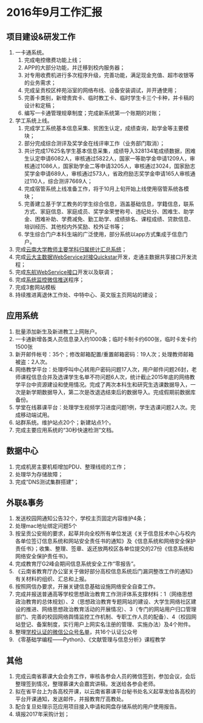 # 2016年9月工作汇报

## 项目建设&研发工作


1. 一卡通系统。
	1. 完成电控缴费功能上线；
	2. APP的大部分功能，并迁移到校内服务器；
	3. 对专用收费机进行多次程序升级，完善功能，满足现金充值、超市收银等的业务需求；
	4. 完成呈贡校区梓苑浴室的网络布线、设备安装调试，并开通使用；
	5. 完善卡类别，新增贵宾卡、临时教工卡、临时学生卡三个卡种，并卡稿的设计和定稿；
	6. 编写一卡通管理规章制度；完成新系统第一个账期的对账；
2. 学工系统上线。
	1. 完成学工系统基本信息采集、贫困生认定，成绩查询，助学金等主要模块；
	2. 部分完成综合测评及奖学金在线评审工作（业务部门取消）；
	3. 共计完成17625名学生基本信息采集，成绩导入328134笔成绩数据，困难生认定申请6082人，审核通过5822人，国家一等助学金申请1209人，审核通过1086人，国家助学金二等申请3205人，审核通过3024，国家励志奖学金申请689人，审核通过573人，省政府励志奖学金申请165人审核通过110人，综合测评7669人；
	4. 完成宿管系统上线准备工作，将于10月上旬开始上线使用宿管系统各模块；
	5. 完善建立基于学工教务的学生综合信息，涵盖基础信息，学籍信息，联系方式、家庭信息、家庭成员、奖学金荣誉称号、违纪处分、困难生、助学金、困难补助、学费减免、勤工助学、成绩排名、课程成绩、贷款信息、培训经历、其他校内外奖励、校外证书等；
	6. 学生综合门户本科生端的广泛使用，部分系统以app方式集成于信息门户。
3. 完成[云南大学教师主要学科归属统计汇总系统](https://github.com/ynu/ynu_xktj)；
4. 完成[云大主数据WebService对接Quickstar](https://github.com/ynu/node_zsj_service)开发，走通主数据共享接口开发流程；
5. 完成[东航WebService接口](https://github.com/ynu/ws-validate-person-nodejs)开发以及联调；
6. 完成[系统监控微信推送](https://github.com/ynu/wxe-consul)程序；
7. 完成3套网站模板
8. 持续推进离退休工作处、中特中心、英文版主页网站的建设；



## 应用系统

1. 批量添加新生及新进教工上网账户。
2. 一卡通新增各类人员信息录入约1000条；临时卡制卡约600张，临时卡发卡约1500张
3. 新开邮件帐号：35个；修改邮箱配置/重置邮箱密码：19人次；处理教师邮箱被盗：2人次。
4. 网络教学平台：处理呼叫中心转用户密码问题17人次，用户邮件问题26封，老师课程信息合并及选课学生名单不符问题6人次，统计截止2015年底的网络教学平台中资源建设和使用情况。完成了两次本科生和研究生选课数据导入，一次是新学期数据导入，第二次是改退选结束后的数据导入。完成假期前数据库备份。
5. 学堂在线慕课平台：处理学生视频学习进度问题1例，学生选课问题2人次。完成移动端试用。
6. 站群系统。维护站点20个；新建站点1个。
7. 完成主要应用系统的“30秒快速检测”文档。

## 数据中心

1. 完成机房主要机柜增加PDU、整理线缆的工作；
2. 处理华为存储故障；
3. 完成“DNS测试集群搭建”；

## 外联&事务


1. 发送校园网通知公告32个，学校主页固定内容维护4条；
2. 处理mac地址绑定问题5个
3. 按呈贡公安局的要求，起草并向全校所有单位发送《关于信息技术中心与校内各单位签订信息系统和网站安全责任书的通知》及《信息系统和网络安全保护责任书》；收集、整理、签章、返还放两校区各单位提交的27份《信息系统和网络安全保护责任书》。
4. 完成教育厅G2峰会期间信息系统安全工作“零报告”。
5. 《云南省教育厅办公室关于做好部分高校信息系统后门漏洞整改工作的通知》有关材料的组织、汇总和上报。
6. 按照网信办要求，开展关键信息基础设施网络安全自查工作。
7. 完成并报送普通高等学校思想政治教育工作测评体系支撑材料：1（网络思想政治教育的总体规划）、2（思想政治教育专题网站的建设、大学生网络社区建设的推进、网络思想政治教育活动的开展情况）、3（专门的网站用户归口管理部门、完善的校园网络舆情监控工作机制、专职工作人员的配备）、4（校园网站登记、备案制度，实行用户上网实名注册的管理、实施办法）及4个附件。
8. 整理[学校认证的微信公众号名单](http://op.itc.ynu.edu.cn/kb/ynu-mp.html)，共16个认证公众号
9. 《零基础学编程——Python》、《文献管理与信息分析》课程教学



## 其他

1. 完成云南省慕课大会会务工作，审核各参会人员的微信签到，参加会议，会后整理签到情况，整理慕课大会嘉宾讲稿，发送给各参会老师。
2. 拟在省平台上为各高校开课，以云南省慕课平台秘书处名义起草发给各高校的平台开课通知，发送邮件，并报教育厅高教处。
3. 配合复旦处理示范应用项目接入申请和网盘存储系统的用户使用报告。
4. 填报2017年采购计划；




